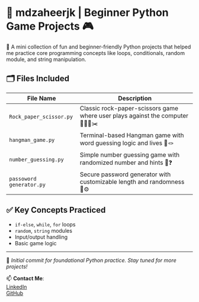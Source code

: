 # 🧠 mdzaheerjk | Beginner Python Game Projects 🎮

🚀 A mini collection of fun and beginner-friendly Python projects that helped me practice core programming concepts like loops, conditionals, random module, and string manipulation.

## 🗂 Files Included

| File Name                 | Description                                                                 |
|--------------------------|-----------------------------------------------------------------------------|
| `Rock_paper_scissor.py`  | Classic rock-paper-scissors game where user plays against the computer 🤖✊📄✂️ |
| `hangman_game.py`        | Terminal-based Hangman game with word guessing logic and lives 🎯🪢           |
| `number_guessing.py`     | Simple number guessing game with randomized number and hints 🔢❓            |
| `passoword generator.py` | Secure password generator with customizable length and randomness 🔐⚙️      |

## ✅ Key Concepts Practiced
- `if-else`, `while`, `for` loops
- `random`, `string` modules
- Input/output handling
- Basic game logic

---

📌 *Initial commit for foundational Python practice. Stay tuned for more projects!*

📫 **Contact Me**:  
[LinkedIn](https://www.linkedin.com/in/mdzaheerjk)  
[GitHub](https://github.com/mdzaheerjk)
